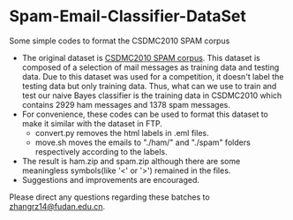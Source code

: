 # Spam-Email-Classifier-DataSet
Some simple codes to format the CSDMC2010 SPAM corpus

* The original dataset is [CSDMC2010 SPAM corpus](http://csmining.org/index.php/spam-email-datasets-.html). This dataset is composed of a selection of mail messages as training data and testing data. Due to this dataset was used for a competition, it doesn't label the testing data but only training data. Thus, what can we use to train and test our naive Bayes classifier is the training data in CSDMC2010 which contains 2929 ham messages and 1378 spam messages. 
* For convenience, these codes can be used to format this dataset to make it similar with the dataset in FTP.
	* convert.py  removes the html labels in .eml files.
	* move.sh moves the emails to "./ham/" and "./spam" folders respectively according to the labels.
* The result is ham.zip and spam.zip although there are some meaningless symbols(like '<' or '>') remained in the files. 
* Suggestions and improvements are encouraged.


Please direct any questions regarding these batches to <zhangrz14@fudan.edu.cn>.
